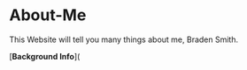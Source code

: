 # About-Me

This Website will tell you many things about me, Braden Smith.

[**Background Info**](


